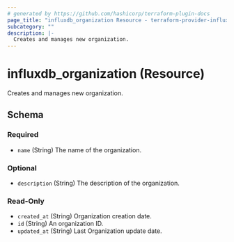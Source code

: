 ```yaml
---
# generated by https://github.com/hashicorp/terraform-plugin-docs
page_title: "influxdb_organization Resource - terraform-provider-influxdb"
subcategory: ""
description: |-
  Creates and manages new organization.
---
```


# influxdb_organization (Resource)

Creates and manages new organization.



<!-- schema generated by tfplugindocs -->
## Schema

### Required

- `name` (String) The name of the organization.

### Optional

- `description` (String) The description of the organization.

### Read-Only

- `created_at` (String) Organization creation date.
- `id` (String) An organization ID.
- `updated_at` (String) Last Organization update date.
